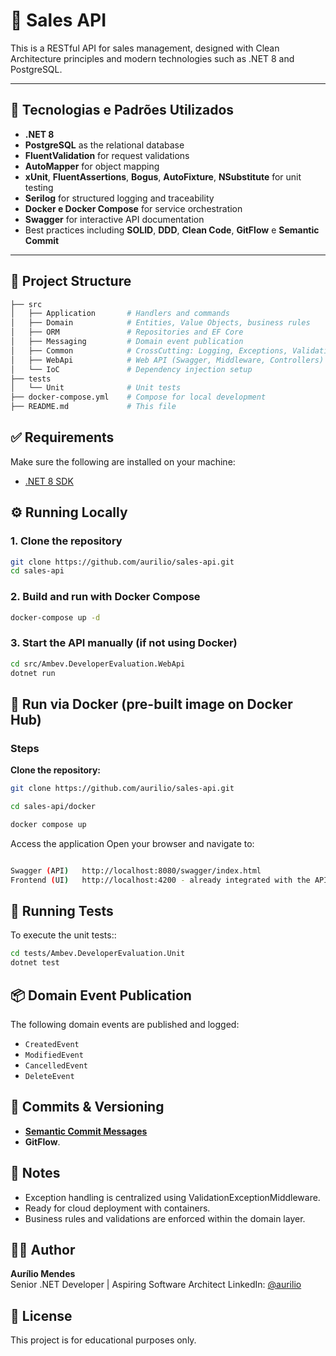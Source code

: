 # 🛒 Sales API

This is a RESTful API for sales management, designed with Clean Architecture principles and modern technologies such as .NET 8 and PostgreSQL.

---

## 🚀 Tecnologias e Padrões Utilizados

- **.NET 8**
- **PostgreSQL** as the relational database
- **FluentValidation** for request validations
- **AutoMapper** for object mapping
- **xUnit**, **FluentAssertions**, **Bogus**, **AutoFixture**, **NSubstitute** for unit testing
- **Serilog** for structured logging and traceability
- **Docker e Docker Compose**  for service orchestration
- **Swagger** for interactive API documentation
- Best practices including **SOLID**, **DDD**, **Clean Code**, **GitFlow** e **Semantic Commit**

---


## 🧱 Project Structure

```bash
├── src
│   ├── Application       # Handlers and commands
│   ├── Domain            # Entities, Value Objects, business rules
│   ├── ORM               # Repositories and EF Core
│   ├── Messaging         # Domain event publication
│   ├── Common            # CrossCutting: Logging, Exceptions, Validations
│   ├── WebApi            # Web API (Swagger, Middleware, Controllers)
│   └── IoC               # Dependency injection setup
├── tests
│   └── Unit              # Unit tests
├── docker-compose.yml    # Compose for local development
├── README.md             # This file

```

## ✅ Requirements

Make sure the following are installed on your machine:

- [.NET 8 SDK](https://dotnet.microsoft.com/en-us/download/dotnet/8.0)


## ⚙️ Running Locally

### 1. Clone the repository
```bash
git clone https://github.com/aurilio/sales-api.git
cd sales-api
```

### 2. Build and run with Docker Compose

```bash
docker-compose up -d
```

### 3. Start the API manually (if not using Docker)
```bash
cd src/Ambev.DeveloperEvaluation.WebApi
dotnet run
```

## 🐳 Run via Docker (pre-built image on Docker Hub)

### Steps

**Clone the repository:**

```bash
git clone https://github.com/aurilio/sales-api.git

cd sales-api/docker

docker compose up
```

Access the application
Open your browser and navigate to:

```bash

Swagger (API)	http://localhost:8080/swagger/index.html
Frontend (UI)	http://localhost:4200 - already integrated with the API

```


## 🧪 Running Tests

To execute the unit tests::

```bash
cd tests/Ambev.DeveloperEvaluation.Unit
dotnet test

```


## 📦 Domain Event Publication

The following domain events are published and logged:

- `CreatedEvent`
- `ModifiedEvent`
- `CancelledEvent`
- `DeleteEvent`


## 📝 Commits & Versioning

- **[Semantic Commit Messages](https://www.conventionalcommits.org/en/v1.0.0/)**
- **GitFlow**.


## 📌 Notes

- Exception handling is centralized using ValidationExceptionMiddleware.
- Ready for cloud deployment with containers.
- Business rules and validations are enforced within the domain layer.

## 👨‍💻 Author

**Aurílio Mendes**  
Senior .NET Developer | Aspiring Software Architect
LinkedIn: [@aurilio](https://www.linkedin.com/in/auriliomendes/)


## 📃 License

This project is for educational purposes only.
